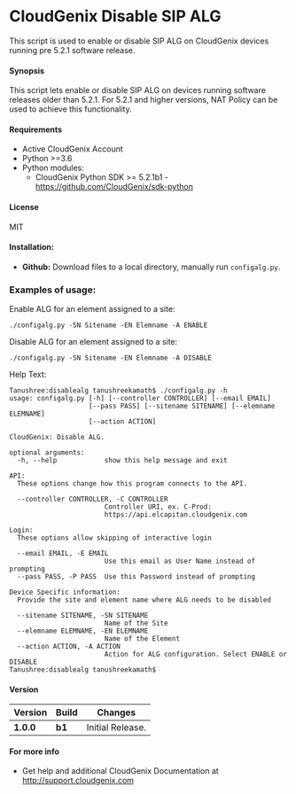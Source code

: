 # CloudGenix Disable SIP ALG
This script is used to enable or disable SIP ALG on CloudGenix devices running pre 5.2.1 software release. 

#### Synopsis
This script lets enable or disable SIP ALG on devices running software releases older than 5.2.1. For 5.2.1 and higher versions, NAT Policy can be used to achieve this functionality.


#### Requirements
* Active CloudGenix Account
* Python >=3.6
* Python modules:
    * CloudGenix Python SDK >= 5.2.1b1 - <https://github.com/CloudGenix/sdk-python>

#### License
MIT

#### Installation:
 - **Github:** Download files to a local directory, manually run `configalg.py`. 

### Examples of usage:
Enable ALG for an element assigned to a site:
```
./configalg.py -SN Sitename -EN Elemname -A ENABLE
```

Disable ALG for an element assigned to a site:
```
./configalg.py -SN Sitename -EN Elemname -A DISABLE
```

Help Text:
```angular2
Tanushree:disablealg tanushreekamath$ ./configalg.py -h
usage: configalg.py [-h] [--controller CONTROLLER] [--email EMAIL]
                    [--pass PASS] [--sitename SITENAME] [--elemname ELEMNAME]
                    [--action ACTION]

CloudGenix: Disable ALG.

optional arguments:
  -h, --help            show this help message and exit

API:
  These options change how this program connects to the API.

  --controller CONTROLLER, -C CONTROLLER
                        Controller URI, ex. C-Prod:
                        https://api.elcapitan.cloudgenix.com

Login:
  These options allow skipping of interactive login

  --email EMAIL, -E EMAIL
                        Use this email as User Name instead of prompting
  --pass PASS, -P PASS  Use this Password instead of prompting

Device Specific information:
  Provide the site and element name where ALG needs to be disabled

  --sitename SITENAME, -SN SITENAME
                        Name of the Site
  --elemname ELEMNAME, -EN ELEMNAME
                        Name of the Element
  --action ACTION, -A ACTION
                        Action for ALG configuration. Select ENABLE or DISABLE
Tanushree:disablealg tanushreekamath$ 
```

#### Version
| Version | Build | Changes |
| ------- | ----- | ------- |
| **1.0.0** | **b1** | Initial Release. |


#### For more info
 * Get help and additional CloudGenix Documentation at <http://support.cloudgenix.com>
 
